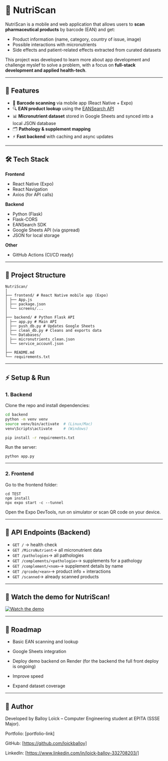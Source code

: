 # 🧪 NutriScan

NutriScan is a mobile and web application that allows users to **scan pharmaceutical products** by barcode (EAN) and get:
- Product information (name, category, country of issue, image)
- Possible interactions with micronutrients
- Side effects and patient-related effects extracted from curated datasets

This project was developed to learn more about app development and challenge myslef to solve a problem, with a focus on **full-stack development and applied health-tech**.

---

## 🚀 Features

- 📱 **Barcode scanning** via mobile app (React Native + Expo)
- 🔍 **EAN product lookup** using the [EANSearch API](https://www.ean-search.org/)
- 📊 **Micronutrient dataset** stored in Google Sheets and synced into a local JSON database
- 🗂 **Pathology & supplement mapping**
- ⚡ **Fast backend** with caching and async updates

---

## 🛠 Tech Stack

**Frontend**
- React Native (Expo)
- React Navigation
- Axios (for API calls)

**Backend**
- Python (Flask)
- Flask-CORS
- EANSearch SDK
- Google Sheets API (via gspread)
- JSON for local storage

**Other**
- GitHub Actions (CI/CD ready)

---

## 📂 Project Structure

```
NutriScan/
│
├── frontend/ # React Native mobile app (Expo)
│ ├── App.js
│ ├── package.json
│ └── screens/...
│
├── backend/ # Python Flask API
│ ├── app.py # Main API
│ ├── push_db.py # Updates Google Sheets
│ ├── clean_db.py # Cleans and exports data
│ └── Databases/
│ ├── micronutrients_clean.json
│ └── service_account.json
│
├── README.md
└── requirements.txt
```

---

## ⚡ Setup & Run

### 1. Backend

Clone the repo and install dependencies:

```bash
cd backend
python -m venv venv
source venv/bin/activate  # (Linux/Mac)
venv\Scripts\activate     # (Windows)

pip install -r requirements.txt
```

Run the server:

```
python app.py
```

---
### 2. Frontend

Go to the frontend folder:

```
cd TEST
npm install
npx expo start -c --tunnel
```

Open the Expo DevTools, run on simulator or scan QR code on your device.

---

## 🔑 API Endpoints (Backend)

- ```GET /```  → health check
- ```GET /MicroNutrient```→ all micronutrient data
- ```GET /pathologies```→ all pathologies
- ```GET /complements/<pathologie>```→ supplements for a pathology
- ```GET /complement/<nom>```→ supplement details by name
- ```GET /qrcode/<ean>```→ product info + interactions
- ```GET /scanned```→ already scanned products

---
## 📸 Watch the demo for NutriScan!

[![Watch the demo](https://img.youtube.com/vi/AAt_0GxZDq0/0.jpg)](https://youtube.com/shorts/AAt_0GxZDq0?feature=share)

---
## 🌱 Roadmap

- Basic EAN scanning and lookup

- Google Sheets integration

- Deploy demo backend on Render (for the backend the full front deploy is ongoing)

- Improve speed 

- Expand dataset coverage

---
## 👤 Author

Developed by Balloy Loïck – Computer Engineering student at EPITA (SSSE Major).

Portfolio: [portfolio-link]

GitHub: [https://github.com/loickballoy]

LinkedIn: [https://www.linkedin.com/in/loick-balloy-332708203/]
